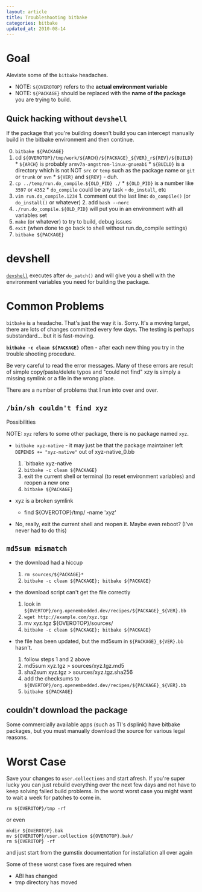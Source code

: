 ```yaml
---
layout: article
title: Troubleshooting bitbake
categories: bitbake
updated_at: 2010-08-14
---
```

Goal
====

Aleviate some of the `bitbake` headaches.

  * NOTE: `${OVEROTOP}` refers to the **actual environment variable**
  * NOTE: `${PACKAGE}` should be replaced with the **name of the package** you are trying to build.

Quick hacking without `devshell`
-------

If the package that you're building doesn't build you can intercept manually build in the bitbake environment and then continue.

  0. `bitbake ${PACKAGE}`
  1. cd `${OVEROTOP}/tmp/work/${ARCH}/${PACKAGE}_${VER}_r${REV}/${BUILD}`
    * `${ARCH}` is probably `armv7a-angstrom-linux-gnueabi`
    * `${BUILD}` is a directory which is not NOT `src` or `temp` such as the package name or `git` or `trunk` or `svn`
    * `${VER}` and `${REV}` - duh.
  2. `cp ../temp/run.do_compile.${OLD_PID} ./`
    * `${OLD_PID}` is a number like `3597` or `4352`
    * `do_compile` could be any task - `do_install`, etc
  3. `vim run.do_compile.1234`
    1. comment out the last line: `do_compile()` (or `do_install()` or whatever)
    2. add `bash --norc`
  4. `./run.do_compile.${OLD_PID}` will put you in an environment with all variables set
  5. `make` (or whatever) to try to build, debug issues
  6. `exit` (when done to go back to shell without run.do_compile settings)
  7. `bitbake ${PACKAGE}`

devshell
========

[`devshell`](http://wiki.openembedded.net/index.php/Devshell) executes after `do_patch()` and will give you a shell with the environment variables you need for building the package.

Common Problems
=====================

`bitbake` is a headache. That's just the way it is. Sorry. It's a moving target, there are lots of changes committed every few days. The testing is perhaps substandard... but it is fast-moving.

**`bitbake -c clean ${PACKAGE}`** often - after each new thing you try in the trouble shooting procedure.

Be very careful to read the error messages. Many of these errors are result of simple copy/paste/delete typos and "could not find" xzy is simply a missing symlink or a file in the wrong place.

There are a number of problems that I run into over and over.

`/bin/sh couldn't find xyz`
---------

Possibilities

NOTE: `xyz` refers to some other package, there is no package named `xyz`.

  * `bitbake xyz-native` - it may just be that the package maintainer left `DEPENDS += "xyz-native"` out of xyz-native_0.bb
    1. `bitbake xyz-native
    2. `bitbake -c clean ${PACKAGE}`
    3. exit the current shell or terminal (to reset environment variables) and reopen a new one
    4. `bitbake ${PACKAGE}`

  * xyz is a broken symlink
    * find ${OVEROTOP}/tmp/ -name '*xyz*'

  * No, really, exit the current shell and reopen it. Maybe even reboot? (I've never had to do this)

`md5sum mismatch`
-------

  * the download had a hiccup
    1. `rm sources/${PACKAGE}*`
    2. `bitbake -c clean ${PACKAGE}; bitbake ${PACKAGE}`

  * the download script can't get the file correctly
    1. look in `${OVERTOP}/org.openembedded.dev/recipes/${PACKAGE}_${VER}.bb`
    2. `wget http://example.com/xyz.tgz`
    3. mv xyz.tgz ${OVEROTOP}/sources/
    4. `bitbake -c clean ${PACKAGE}; bitbake ${PACKAGE}` 

  * the file has been updated, but the md5sum in `${PACKAGE}_${VER}.bb` hasn't.
    1. follow steps 1 and 2 above
    2. md5sum xyz.tgz > sources/xyz.tgz.md5
    2. sha2sum xyz.tgz > sources/xyz.tgz.sha256
    3. add the checksums to `${OVERTOP}/org.openembedded.dev/recipes/${PACKAGE}_${VER}.bb`
    4. `bitbake ${PACKAGE}`

couldn't download the package
-------

Some commercially available apps (such as TI's dsplink) have bitbake packages, but you must manually download the source for various legal reasons.
    
Worst Case
=========

Save your changes to `user.collections` and start afresh.
If you're super lucky you can just rebuild everything over the next few days and not have to keep solving failed build problems.
In the worst worst case you might want to wait a week for patches to come in.

    rm ${OVEROTOP}/tmp -rf

or even 

    mkdir ${OVEROTOP}.bak
    mv ${OVEROTOP}/user.collection ${OVEROTOP}.bak/
    rm ${OVEROTOP} -rf

and just start from the gumstix documentation for installation all over again


Some of these worst case fixes are required when

  * ABI has changed
  * tmp directory has moved

